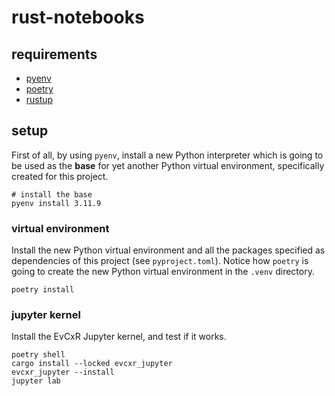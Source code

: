 # rust-notebooks

## requirements

* [pyenv](https://github.com/pyenv/pyenv)
* [poetry](https://python-poetry.org/)
* [rustup](https://rustup.rs/)

## setup
First of all, by using `pyenv`, install a new Python interpreter which is going to be used as the **base** for yet another Python virtual environment, specifically created for this project.

```
# install the base
pyenv install 3.11.9
```

### virtual environment
Install the new Python virtual environment and all the packages specified as dependencies of this project (see `pyproject.toml`). Notice how `poetry` is going to create the new Python virtual environment in the `.venv` directory.

```
poetry install
```

### jupyter kernel
Install the EvCxR Jupyter kernel, and test if it works.

```
poetry shell
cargo install --locked evcxr_jupyter
evcxr_jupyter --install
jupyter lab
```
